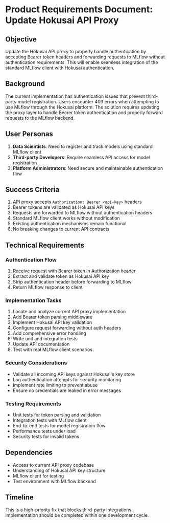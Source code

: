 # Product Requirements Document: Update Hokusai API Proxy

## Objective
Update the Hokusai API proxy to properly handle authentication by accepting Bearer token headers and forwarding requests to MLflow without authentication requirements. This will enable seamless integration of the standard MLflow client with Hokusai authentication.

## Background
The current implementation has authentication issues that prevent third-party model registration. Users encounter 403 errors when attempting to use MLflow through the Hokusai platform. The solution requires updating the proxy layer to handle Bearer token authentication and properly forward requests to the MLflow backend.

## User Personas
1. **Data Scientists**: Need to register and track models using standard MLflow client
2. **Third-party Developers**: Require seamless API access for model registration
3. **Platform Administrators**: Need secure and maintainable authentication flow

## Success Criteria
1. API proxy accepts `Authorization: Bearer <api-key>` headers
2. Bearer tokens are validated as Hokusai API keys
3. Requests are forwarded to MLflow without authentication headers
4. Standard MLflow client works without modification
5. Existing authentication mechanisms remain functional
6. No breaking changes to current API contracts

## Technical Requirements

### Authentication Flow
1. Receive request with Bearer token in Authorization header
2. Extract and validate token as Hokusai API key
3. Strip authentication header before forwarding to MLflow
4. Return MLflow response to client

### Implementation Tasks
1. Locate and analyze current API proxy implementation
2. Add Bearer token parsing middleware
3. Implement Hokusai API key validation
4. Configure request forwarding without auth headers
5. Add comprehensive error handling
6. Write unit and integration tests
7. Update API documentation
8. Test with real MLflow client scenarios

### Security Considerations
- Validate all incoming API keys against Hokusai's key store
- Log authentication attempts for security monitoring
- Implement rate limiting to prevent abuse
- Ensure no credentials are leaked in error messages

### Testing Requirements
- Unit tests for token parsing and validation
- Integration tests with MLflow client
- End-to-end tests for model registration flow
- Performance tests under load
- Security tests for invalid tokens

## Dependencies
- Access to current API proxy codebase
- Understanding of Hokusai API key structure
- MLflow client for testing
- Test environment with MLflow backend

## Timeline
This is a high-priority fix that blocks third-party integrations. Implementation should be completed within one development cycle.